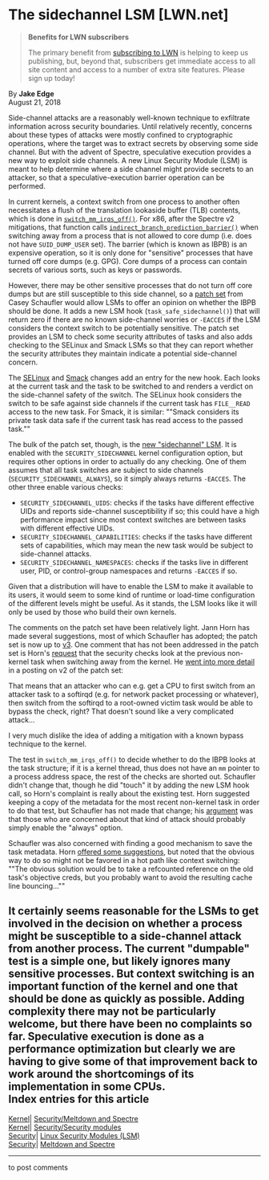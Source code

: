# The sidechannel LSM [LWN.net]

> **Benefits for LWN subscribers**
> 
> The primary benefit from [subscribing to LWN](/Promo/nst-nag5/subscribe) is helping to keep us publishing, but, beyond that, subscribers get immediate access to all site content and access to a number of extra site features. Please sign up today! 

By **Jake Edge**  
August 21, 2018 

Side-channel attacks are a reasonably well-known technique to exfiltrate information across security boundaries. Until relatively recently, concerns about these types of attacks were mostly confined to cryptographic operations, where the target was to extract secrets by observing some side channel. But with the advent of Spectre, speculative execution provides a new way to exploit side channels. A new Linux Security Module (LSM) is meant to help determine where a side channel might provide secrets to an attacker, so that a speculative-execution barrier operation can be performed. 

In current kernels, a context switch from one process to another often necessitates a flush of the translation lookaside buffer (TLB) contents, which is done in [`switch_mm_irqs_off()`](https://elixir.bootlin.com/linux/v4.18.3/source/arch/x86/mm/tlb.c#L183). For x86, after the Spectre v2 mitigations, that function calls [`indirect_branch_prediction_barrier()`](https://elixir.bootlin.com/linux/v4.18.3/source/arch/x86/include/asm/nospec-branch.h#L263) when switching away from a process that is not allowed to core dump (i.e. does not have `SUID_DUMP_USER` set). The barrier (which is known as IBPB) is an expensive operation, so it is only done for "sensitive" processes that have turned off core dumps (e.g. GPG). Core dumps of a process can contain secrets of various sorts, such as keys or passwords. 

However, there may be other sensitive processes that do not turn off core dumps but are still susceptible to this side channel, so a [patch set](https://lwn.net/ml/kernel-hardening/20180815235355.14908-1-casey.schaufler@intel.com/) from Casey Schaufler would allow LSMs to offer an opinion on whether the IBPB should be done. It adds a new LSM hook (`task_safe_sidechannel()`) that will return zero if there are no known side-channel worries or `-EACCES` if the LSM considers the context switch to be potentially sensitive. The patch set provides an LSM to check some security attributes of tasks and also adds checking to the SELinux and Smack LSMs so that they can report whether the security attributes they maintain indicate a potential side-channel concern. 

The [SELinux](https://lwn.net/ml/kernel-hardening/20180815235355.14908-6-casey.schaufler@intel.com/) and [Smack](https://lwn.net/ml/kernel-hardening/20180815235355.14908-5-casey.schaufler@intel.com/) changes add an entry for the new hook. Each looks at the current task and the task to be switched to and renders a verdict on the side-channel safety of the switch. The SELinux hook considers the switch to be safe against side channels if the current task has `FILE__READ` access to the new task. For Smack, it is similar: ""Smack considers its private task data safe if the current task has read access to the passed task."" 

The bulk of the patch set, though, is the [new "sidechannel" LSM](https://lwn.net/ml/kernel-hardening/20180815235355.14908-4-casey.schaufler@intel.com/). It is enabled with the `SECURITY_SIDECHANNEL` kernel configuration option, but requires other options in order to actually do any checking. One of them assumes that all task switches are subject to side channels (`SECURITY_SIDECHANNEL_ALWAYS`), so it simply always returns `-EACCES`. The other three enable various checks: 

  * `SECURITY_SIDECHANNEL_UIDS`: checks if the tasks have different effective UIDs and reports side-channel susceptibility if so; this could have a high performance impact since most context switches are between tasks with different effective UIDs. 
  * `SECURITY_SIDECHANNEL_CAPABILITIES`: checks if the tasks have different sets of capabilities, which may mean the new task would be subject to side-channel attacks. 
  * `SECURITY_SIDECHANNEL_NAMESPACES`: checks if the tasks live in different user, PID, or control-group namespaces and returns `-EACCES` if so. 

Given that a distribution will have to enable the LSM to make it available to its users, it would seem to some kind of runtime or load-time configuration of the different levels might be useful. As it stands, the LSM looks like it will only be used by those who build their own kernels. 

The comments on the patch set have been relatively light. Jann Horn has made several suggestions, most of which Schaufler has adopted; the patch set is now up to [v3](https://lwn.net/ml/kernel-hardening/20180821000444.7004-1-casey.schaufler@intel.com/). One comment that has not been addressed in the patch set is Horn's [request](https://lwn.net/ml/kernel-hardening/CAG48ez0=RSok9mAo9QHsho+Qnm_ZDqkH68Amfzj9A_jWmOZaOA@mail.gmail.com/) that the security checks look at the previous non-kernel task when switching away from the kernel. He [went into more detail](https://lwn.net/ml/kernel-hardening/CAG48ez1LHOHvB4ud+8asOjKARVLQJGV4ocdKVDJtvTXTfeMa9w@mail.gmail.com/) in a posting on v2 of the patch set: 

That means that an attacker who can e.g. get a CPU to first switch from an attacker task to a softirqd (e.g. for network packet processing or whatever), then switch from the softirqd to a root-owned victim task would be able to bypass the check, right? That doesn't sound like a very complicated attack... 

I very much dislike the idea of adding a mitigation with a known bypass technique to the kernel. 

The test in `switch_mm_irqs_off()` to decide whether to do the IBPB looks at the task structure; if it is a kernel thread, thus does not have an `mm` pointer to a process address space, the rest of the checks are shorted out. Schaufler didn't change that, though he did "touch" it by adding the new LSM hook call, so Horn's complaint is really about the existing test. Horn suggested keeping a copy of the metadata for the most recent non-kernel task in order to do that test, but Schaufler has not made that change; his [argument](https://lwn.net/ml/kernel-hardening/99FC4B6EFCEFD44486C35F4C281DC6732143F769@ORSMSX107.amr.corp.intel.com/) was that those who are concerned about that kind of attack should probably simply enable the "always" option. 

Schaufler was also concerned with finding a good mechanism to save the task metadata. Horn [offered some suggestions](https://lwn.net/ml/kernel-hardening/CAG48ez0j4+4iaH60Xf857Oh8TwhXzA39M3-CC4kXJKf6Ctvchg@mail.gmail.com/), but noted that the obvious way to do so might not be favored in a hot path like context switching: ""The obvious solution would be to take a refcounted reference on the old task's objective creds, but you probably want to avoid the resulting cache line bouncing..."" 

It certainly seems reasonable for the LSMs to get involved in the decision on whether a process might be susceptible to a side-channel attack from another process. The current "dumpable" test is a simple one, but likely ignores many sensitive processes. But context switching is an important function of the kernel and one that should be done as quickly as possible. Adding complexity there may not be particularly welcome, but there have been no complaints so far. Speculative execution is done as a performance optimization but clearly we are having to give some of that improvement back to work around the shortcomings of its implementation in some CPUs.  
Index entries for this article  
---  
[Kernel](/Kernel/Index)| [Security/Meltdown and Spectre](/Kernel/Index#Security-Meltdown_and_Spectre)  
[Kernel](/Kernel/Index)| [Security/Security modules](/Kernel/Index#Security-Security_modules)  
[Security](/Security/Index/)| [Linux Security Modules (LSM)](/Security/Index/#Linux_Security_Modules_LSM)  
[Security](/Security/Index/)| [Meltdown and Spectre](/Security/Index/#Meltdown_and_Spectre)  
  


* * *

to post comments 
